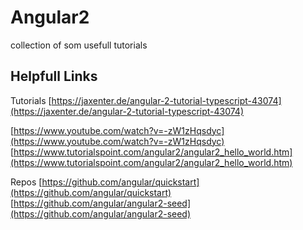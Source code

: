 # Angular2
collection of som usefull tutorials

## Helpfull Links 
Tutorials
[https://jaxenter.de/angular-2-tutorial-typescript-43074](https://jaxenter.de/angular-2-tutorial-typescript-43074)

[https://www.youtube.com/watch?v=-zW1zHqsdyc](https://www.youtube.com/watch?v=-zW1zHqsdyc)
[https://www.tutorialspoint.com/angular2/angular2_hello_world.htm](https://www.tutorialspoint.com/angular2/angular2_hello_world.htm)

Repos
[https://github.com/angular/quickstart](https://github.com/angular/quickstart)
[https://github.com/angular/angular2-seed](https://github.com/angular/angular2-seed)
